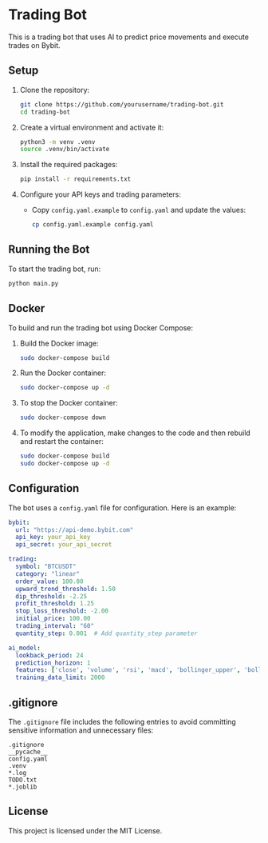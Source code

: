 # Trading Bot

This is a trading bot that uses AI to predict price movements and execute trades on Bybit.

## Setup

1. Clone the repository:
    ```sh
    git clone https://github.com/yourusername/trading-bot.git
    cd trading-bot
    ```

2. Create a virtual environment and activate it:
    ```sh
    python3 -m venv .venv
    source .venv/bin/activate
    ```

3. Install the required packages:
    ```sh
    pip install -r requirements.txt
    ```

4. Configure your API keys and trading parameters:
    - Copy `config.yaml.example` to `config.yaml` and update the values:
        ```sh
        cp config.yaml.example config.yaml
        ```

## Running the Bot

To start the trading bot, run:
```sh
python main.py
```

## Docker

To build and run the trading bot using Docker Compose:

1. Build the Docker image:
    ```sh
    sudo docker-compose build
    ```

2. Run the Docker container:
    ```sh
    sudo docker-compose up -d
    ```

3. To stop the Docker container:
    ```sh
    sudo docker-compose down
    ```

4. To modify the application, make changes to the code and then rebuild and restart the container:
    ```sh
    sudo docker-compose build
    sudo docker-compose up -d
    ```

## Configuration

The bot uses a `config.yaml` file for configuration. Here is an example:

```yaml
bybit:
  url: "https://api-demo.bybit.com"
  api_key: your_api_key
  api_secret: your_api_secret

trading:
  symbol: "BTCUSDT"
  category: "linear"
  order_value: 100.00
  upward_trend_threshold: 1.50
  dip_threshold: -2.25
  profit_threshold: 1.25
  stop_loss_threshold: -2.00
  initial_price: 100.00
  trading_interval: "60"
  quantity_step: 0.001  # Add quantity_step parameter

ai_model:
  lookback_period: 24
  prediction_horizon: 1
  features: ['close', 'volume', 'rsi', 'macd', 'bollinger_upper', 'bollinger_lower']
  training_data_limit: 2000
```

## .gitignore

The `.gitignore` file includes the following entries to avoid committing sensitive information and unnecessary files:

```ignore
.gitignore
__pycache__
config.yaml
.venv
*.log
TODO.txt
*.joblib
```

## License

This project is licensed under the MIT License.
